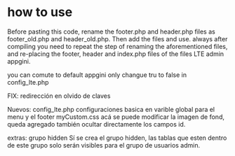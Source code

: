 
# how to use

Before pasting this code, rename the footer.php and header.php files as footer_old.php and header_old.php.
Then add the files and use.
always after compiling you need to repeat the step of renaming the aforementioned files, and re-placing the footer, header and index.php files of the files LTE admin appgini.

you can comute to default appgini only changue tru to false in config_lte.php

FIX:
    redirección en olvido de claves

Nuevos:
    config_lte.php configuraciones basica en varible global para el menu y el footer
    myCustom.css acá se puede modificar la imagen de fond, queda agregado también ocultar directamente los campos id.


extras:
grupo hidden
    Sí se crea el grupo hidden, las tablas que esten dentro de este grupo solo serán visibles para el grupo de usuarios admin.